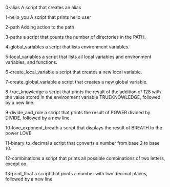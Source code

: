 0-alias
 A script that creates an alias

1-hello_you
A script that prints hello user

2-path
Adding action to the path

3-paths
a script that counts the number of directories in the PATH.

4-global_variables
a script that lists environment variables.

5-local_variables
a script that lists all local variables and environment variables, and functions.

6-create_local_variable
 a script that creates a new local variable.

7-create_global_variable
a script that creates a new global variable.

8-true_knowledge
a script that prints the result of the addition of 128 with the value stored in the environment variable TRUEKNOWLEDGE, followed by a new line.

9-divide_and_rule
a script that prints the result of POWER divided by DIVIDE, followed by a new line.

10-love_exponent_breath
 a script that displays the result of BREATH to the power LOVE

11-binary_to_decimal
a script that converts a number from base 2 to base 10.

 12-combinations
a script that prints all possible combinations of two letters, except oo.

13-print_float
 a script that prints a number with two decimal places, followed by a new line.
